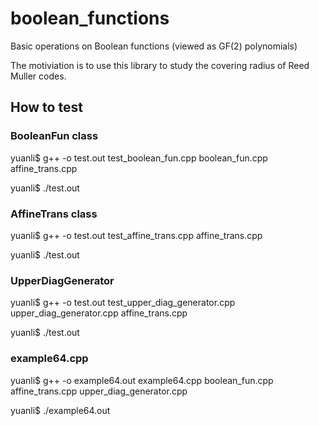 # boolean_functions
Basic operations on Boolean functions (viewed as GF(2) polynomials)

The motiviation is to use this library to study the covering radius of Reed Muller codes.


## How to test
### BooleanFun class
yuanli$ g++ -o test.out test_boolean_fun.cpp boolean_fun.cpp affine_trans.cpp

yuanli$ ./test.out

### AffineTrans class
yuanli$ g++ -o test.out test_affine_trans.cpp affine_trans.cpp 

yuanli$ ./test.out

### UpperDiagGenerator
yuanli$ g++ -o test.out test_upper_diag_generator.cpp upper_diag_generator.cpp affine_trans.cpp

yuanli$ ./test.out

### example64.cpp
yuanli$ g++ -o example64.out example64.cpp boolean_fun.cpp affine_trans.cpp upper_diag_generator.cpp

yuanli$ ./example64.out

